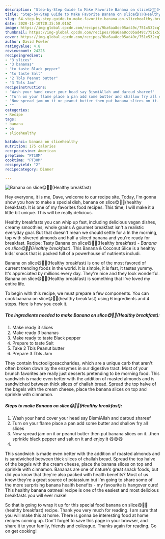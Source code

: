 ```yaml
---
description: "Step-by-Step Guide to Make Favorite Banana on slice😋🍌🍞(Healthy breakfast)"
title: "Step-by-Step Guide to Make Favorite Banana on slice😋🍌🍞(Healthy breakfast)"
slug: 64-step-by-step-guide-to-make-favorite-banana-on-slicehealthy-breakfast
date: 2020-11-10T20:35:50.016Z
image: https://img-global.cpcdn.com/recipes/9ba6aa8cc05ad49c/751x532cq70/banana-on-slice😋🍌🍞healthy-breakfast-recipe-main-photo.jpg
thumbnail: https://img-global.cpcdn.com/recipes/9ba6aa8cc05ad49c/751x532cq70/banana-on-slice😋🍌🍞healthy-breakfast-recipe-main-photo.jpg
cover: https://img-global.cpcdn.com/recipes/9ba6aa8cc05ad49c/751x532cq70/banana-on-slice😋🍌🍞healthy-breakfast-recipe-main-photo.jpg
author: David Fowler
ratingvalue: 4.8
reviewcount: 24225
recipeingredient:
- "3 slices"
- "3 bananas"
- "to taste Black pepper"
- "to taste Salt"
- "2 Tbls Peanut butter"
- "3 Tbls Jam"
recipeinstructions:
- "Wash your hand cover your head say BismiAllah and daroud shareef"
- "Turn on your flame place a pan add some butter and shallow fry all slices"
- "Now spread jam on it or peanut butter then put banana slices on it...then sprinkle black pepper and salt on it and enjoy it 😋😋😋"
- ""
categories:
- Recipe
tags:
- banana
- on
- slicehealthy

katakunci: banana on slicehealthy 
nutrition: 175 calories
recipecuisine: American
preptime: "PT10M"
cooktime: "PT30M"
recipeyield: "2"
recipecategory: Dinner

---
```



![Banana on slice😋🍌🍞(Healthy breakfast)](https://img-global.cpcdn.com/recipes/9ba6aa8cc05ad49c/751x532cq70/banana-on-slice😋🍌🍞healthy-breakfast-recipe-main-photo.jpg)

Hey everyone, it is me, Dave, welcome to our recipe site. Today, I'm gonna show you how to make a special dish, banana on slice😋🍌🍞(healthy breakfast). It is one of my favorites food recipes. This time, I will make it a little bit unique. This will be really delicious.

Healthy breakfasts you can whip up fast, including delicious vegan dishes, creamy smoothies, whole grains A gourmet breakfast isn&#39;t a realistic everyday goal. But that doesn&#39;t mean we should settle for a In the morning, top with slivered almonds and half a sliced banana and you&#39;re ready for breakfast. Recipe: Tasty Banana on slice😋🍌🍞(Healthy breakfast) - *Banana on slice😋🍌🍞(Healthy breakfast)*. This Banana &amp; Coconut Slice is a healthy kids&#39; snack that is packed full of a powerhouse of nutrients includi.

Banana on slice😋🍌🍞(Healthy breakfast) is one of the most favored of current trending foods in the world. It is simple, it is fast, it tastes yummy. It's appreciated by millions every day. They're nice and they look wonderful. Banana on slice😋🍌🍞(Healthy breakfast) is something that I've loved my entire life.


To begin with this recipe, we must prepare a few components. You can cook banana on slice😋🍌🍞(healthy breakfast) using 6 ingredients and 4 steps. Here is how you cook it.

<!--inarticleads1-->

##### The ingredients needed to make Banana on slice😋🍌🍞(Healthy breakfast):

1. Make ready 3 slices
1. Make ready 3 bananas
1. Make ready to taste Black pepper
1. Prepare to taste Salt
1. Take 2 Tbls Peanut butter
1. Prepare 3 Tbls Jam


They contain fructooligosaccharides, which are a unique carb that aren&#39;t often broken down by the enzymes in our digestive tract. Most of your brunch favorites are really just desserts pretending to be morning food. This sandwich is made even better with the addition of roasted almonds and is sandwiched between thick slices of challah bread. Spread the top halve of the bagels with the cream cheese, place the banana slices on top and sprinkle with cinnamon. 

<!--inarticleads2-->

##### Steps to make Banana on slice😋🍌🍞(Healthy breakfast):

1. Wash your hand cover your head say BismiAllah and daroud shareef
1. Turn on your flame place a pan add some butter and shallow fry all slices
1. Now spread jam on it or peanut butter then put banana slices on it...then sprinkle black pepper and salt on it and enjoy it 😋😋😋
1. 


This sandwich is made even better with the addition of roasted almonds and is sandwiched between thick slices of challah bread. Spread the top halve of the bagels with the cream cheese, place the banana slices on top and sprinkle with cinnamon. Bananas are one of nature&#39;s great snack foods, but did you know that they&#39;re also packed with health benefits? Most of us know they&#39;re a great source of potassium but I&#39;m going to share some of the more surprising banana health benefits - my favourite is hangover cure! This healthy banana oatmeal recipe is one of the easiest and most delicious breakfasts you will ever make! 

So that is going to wrap it up for this special food banana on slice😋🍌🍞(healthy breakfast) recipe. Thank you very much for reading. I am sure that you will make this at home. There is gonna be interesting food at home recipes coming up. Don't forget to save this page in your browser, and share it to your family, friends and colleague. Thanks again for reading. Go on get cooking!
